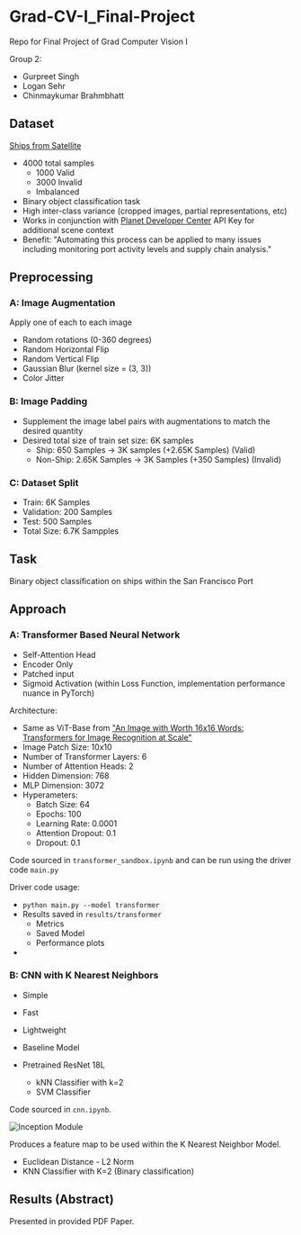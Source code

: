 # Grad-CV-I_Final-Project
Repo for Final Project of Grad Computer Vision I

Group 2: 
- Gurpreet Singh 
- Logan Sehr 
- Chinmaykumar Brahmbhatt

## Dataset
[Ships from Satellite](https://www.kaggle.com/datasets/rhammell/ships-in-satellite-imagery)
- 4000 total samples
    - 1000 Valid
    - 3000 Invalid
    - Imbalanced
- Binary object classification task
- High inter-class variance (cropped images, partial representations, etc)
- Works in conjunction with [Planet Developer Center](https://developers.planet.com/) API Key for additional scene context
- Benefit: "Automating this process can be applied to many issues including monitoring port activity levels and supply chain analysis."

## Preprocessing
### A: Image Augmentation
Apply one of each to each image
- Random rotations (0-360 degrees)
- Random Horizontal Flip
- Random Vertical Flip
- Gaussian Blur (kernel size = (3, 3))
- Color Jitter

### B: Image Padding
- Supplement the image label pairs with augmentations to match the desired quantity
- Desired total size of train set size: 6K samples
  - Ship: 650 Samples $\rightarrow$ 3K samples (+2.65K Samples)  (Valid)
  - Non-Ship: 2.65K Samples $\rightarrow$ 3K Samples (+350 Samples) (Invalid)

### C: Dataset Split
- Train: 6K Samples
- Validation: 200 Samples
- Test: 500 Samples 
- Total Size: 6.7K Sampples

## Task
Binary object classification on ships within the San Francisco Port

## Approach

### A: Transformer Based Neural Network
- Self-Attention Head
- Encoder Only 
- Patched input 
- Sigmoid Activation (within Loss Function, implementation performance nuance in PyTorch)

Architecture:
- Same as ViT-Base from ["An Image with Worth 16x16 Words: Transformers for Image Recognition at Scale"](https://arxiv.org/pdf/2010.11929)
- Image Patch Size: 10x10
- Number of Transformer Layers: 6
- Number of Attention Heads: 2
- Hidden Dimension: 768
- MLP Dimension: 3072
- Hyperameters:
  - Batch Size: 64
  - Epochs: 100
  - Learning Rate: 0.0001
  - Attention Dropout: 0.1
  - Dropout: 0.1

Code sourced in `transformer_sandbox.ipynb` and can be run using the driver code `main.py`

Driver code usage:
  - `python main.py --model transformer`
  - Results saved in `results/transformer`
    - Metrics
    - Saved Model
    - Performance plots
  - 

### B: CNN with K Nearest Neighbors 
- Simple
- Fast
- Lightweight
- Baseline Model

- Pretrained ResNet 18L
  - kNN Classifier with k=2
  - SVM Classifier

Code sourced in `cnn.ipynb`.

![Inception Module](https://d2l.ai/_images/inception.svg)

Produces a feature map to be used within the K Nearest Neighbor Model.
- Euclidean Distance - L2 Norm
- KNN Classifier with K=2 (Binary classification)

## Results (Abstract)
Presented in provided PDF Paper.